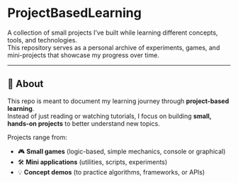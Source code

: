 # ProjectBasedLearning 

A collection of small projects I’ve built while learning different concepts, tools, and technologies.  
This repository serves as a personal archive of experiments, games, and mini-projects that showcase my progress over time.  

---

## 📌 About  
This repo is meant to document my learning journey through **project-based learning**.  
Instead of just reading or watching tutorials, I focus on building **small, hands-on projects** to better understand new topics.  

Projects range from:  
- 🎮 **Small games** (logic-based, simple mechanics, console or graphical)  
- 🛠️ **Mini applications** (utilities, scripts, experiments)  
- 💡 **Concept demos** (to practice algorithms, frameworks, or APIs)  

